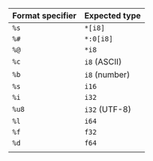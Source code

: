 | Format specifier | Expected type |
| ---------------- | ------------- |
| `%s`             | `*[i8]`       |
| `%#`             | `*:0[i8]`     |
| `%@`             | `*i8`         |
| `%c`             | `i8` (ASCII)  |
| `%b`             | `i8` (number) |
| `%s`             | `i16`         |
| `%i`             | `i32`         |
| `%u8`            | `i32` (UTF-8) |
| `%l`             | `i64`         |
| `%f`             | `f32`         |
| `%d`             | `f64`         |
|                  |               |
